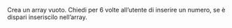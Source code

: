 Crea un array vuoto.
Chiedi per 6 volte all’utente di inserire un numero,
se è dispari inseriscilo nell’array.